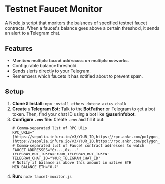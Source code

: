 # Testnet Faucet Monitor

A Node.js script that monitors the balances of specified testnet faucet contracts. When a faucet's balance goes above a certain threshold, it sends an alert to a Telegram chat.

## Features
- Monitors multiple faucet addresses on multiple networks.
- Configurable balance threshold.
- Sends alerts directly to your Telegram.
- Remembers which faucets it has notified about to prevent spam.

## Setup
1.  **Clone & Install:** `npm install ethers dotenv axios chalk`
2.  **Create a Telegram Bot:** Talk to the **BotFather** on Telegram to get a bot token. Then, find your chat ID using a bot like **@userinfobot**.
3.  **Configure `.env` file:** Create `.env` and fill it out:
    ```env
    # Comma-separated list of RPC URLs
    RPC_URLS="[https://sepolia.infura.io/v3/YOUR_ID,https://rpc.ankr.com/polygon_mumbai](https://sepolia.infura.io/v3/YOUR_ID,https://rpc.ankr.com/polygon_mumbai)"
    # Comma-separated list of Faucet contract addresses to watch
    FAUCET_ADDRESSES="0x...,0x..."
    TELEGRAM_BOT_TOKEN="YOUR_TELEGRAM_BOT_TOKEN"
    TELEGRAM_CHAT_ID="YOUR_TELEGRAM_CHAT_ID"
    # Notify if balance is above this amount in native ETH
    MIN_BALANCE_ETH="0.5"
    ```
4.  **Run:** `node faucet-monitor.js`
